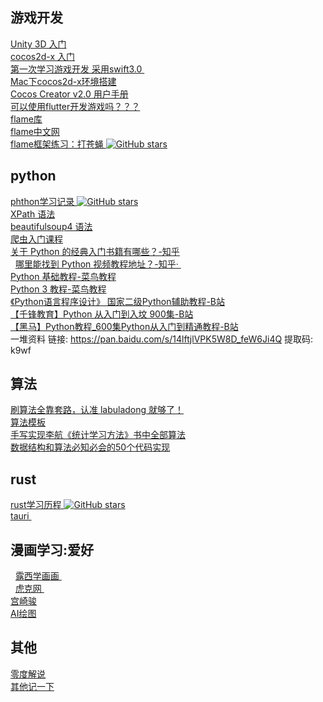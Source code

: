 ## 游戏开发
   [ Unity 3D 入门 ]( https://www.imooc.com/course/list?c=unity3d )    <br/>
   [ cocos2d-x 入门 ]( https://www.imooc.com/course/list?c=cocos2dx )    <br/>
   [ 第一次学习游戏开发 采用swift3.0 ]( https://github.com/pheromone/Flappy-Bird )    <br/>
   [ Mac下cocos2d-x环境搭建 ]( https://pheromone.github.io/2019/06/23/%E5%85%B6%E4%BB%96%E5%AD%A6%E4%B9%A0/MAC%E4%B8%8B%E7%9A%84cocos2d-x%E7%8E%AF%E5%A2%83%E6%90%AD%E5%BB%BA/  )    <br/>
   [ Cocos Creator v2.0 用户手册 ]( http://docs.cocos.com/creator/manual/zh/ )    <br/>
   [ 可以使用flutter开发游戏吗？？？ ]( https://www.bugcatt.com/archives/4 )    <br/>
   [ flame库 ](    https://github.com/flame-engine/flame )    <br/>
   [ flame中文网 ](   https://www.flame-cn.com/ )    <br/>
   [ flame框架练习：打苍蝇 ]( https://github.com/pheromone/langaw ) [![GitHub stars](https://img.shields.io/github/stars/pheromone/langaw.svg?style=social&label=Stars)](https://github.com/pheromone/langaw)   <br/>
   

## python 
   [ phthon学习记录 ]( https://github.com/pheromone/phthon_learn )  [![GitHub stars](https://img.shields.io/github/stars/pheromone/phthon_learn.svg?style=social&label=Stars)](https://github.com/pheromone/phthon_learn)  <br/>
   [ XPath 语法 ]( https://www.w3school.com.cn/xpath/xpath_syntax.asp )    <br/>
   [ beautifulsoup4 语法 ]( https://beautifulsoup.readthedocs.io/zh_CN/v4.4.0/#id7 )    <br/>
   [ 爬虫入门课程 ]( https://www.bilibili.com/video/av79090497?p=1 )    <br/>
   [ 关于 Python 的经典入门书籍有哪些？-知乎 ]( https://www.zhihu.com/question/19593179 )    <br/>
   [ 哪里能找到 Python 视频教程地址？-知乎· ]( https://www.zhihu.com/question/19660572 )    <br/>
   [ Python 基础教程-菜鸟教程 ]( https://www.runoob.com/python/python-tutorial.html )    <br/>
   [ Python 3 教程-菜鸟教程 ]( https://www.runoob.com/python3/python3-tutorial.html )    <br/>
   [ 《Python语言程序设计》 国家二级Python辅助教程-B站 ]( https://www.bilibili.com/video/av82064400/?redirectFrom=h5 )    <br/>
   [ 【千锋教育】Python 从入门到入坟 900集-B站 ]( https://www.bilibili.com/video/av75052163 )    <br/>
   [ 【黑马】Python教程_600集Python从入门到精通教程-B站 ]( https://www.bilibili.com/video/av14184325/?spm_id_from=333.788.videocard.0 )    <br/>
   一堆资料 链接: https://pan.baidu.com/s/14lftjlVPK5W8D_feW6Ji4Q 提取码: k9wf 
## 算法
   [ 刷算法全靠套路，认准 labuladong 就够了！]( https://github.com/labuladong/fucking-algorithm )    <br/>
   [ 算法模板 ]( https://github.com/greyireland/algorithm-pattern )    <br/>
   [ 手写实现李航《统计学习方法》书中全部算法 ]( https://github.com/Dod-o/Statistical-Learning-Method_Code )    <br/>
   [ 数据结构和算法必知必会的50个代码实现 ]( https://github.com/wangzheng0822/algo )    <br/>

## rust
   [ rust学习历程 ]( https://github.com/pheromone/rust-learn ) [![GitHub stars](https://img.shields.io/github/stars/pheromone/rust-learn.svg?style=social&label=Stars)](https://github.com/pheromone/rust-learn)     <br/>
   [ tauri ]( https://github.com/tauri-apps/tauri )    <br/>

 
 

## 漫画学习:爱好
   [ 露西学画画 ]( https://www.lucydraw.com/manhua )    <br/>
   [ 虎克网 ]( https://huke88.com/search/video?keyWorld=SAI&identify=1524450810&classification=0?sem=baidu&kw=100273 )    <br/>
   [ 宫崎骏 ]( https://www.bilibili.com/bangumi/play/ss26242 )    <br/>
   [ AI绘图 ]( https://github.com/hua1995116/awesome-ai-painting )    <br/>
   
##  其他
   [ 零度解说 ]( https://www.youtube.com/@lingdujieshuo )    <br/>
   [ 其他记一下 ](    https://github.com/pheromone/other-learn/blob/master/other.md )    <br/>


   



